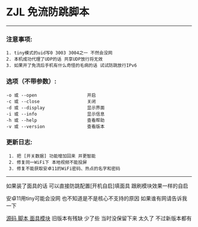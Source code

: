 # ZJL 免流防跳脚本
****

### 注意事项:
    1. tiny模式的uid写0 3003 3004之一 不然会没网
    2. 本机成功代理了UDP的话 共享UDP放行将无效
    3. 如果开了免流后手机有什么奇怪的毛病的话 试试防跳放行IPv6

### 选项（不带参数）:
    -o 或 --open                   开启
    -c 或 --close                  关闭
    -d 或 --display                显示界面
    -i 或 --info                   显示信息
    -h 或 --help                   查看帮助
    -v 或 --version                查看版本

### 更新日志:
     1. 把 [开关数据] 功能增加回来 并更智能
     2. 修复同一WiFi下 本地视频不能投屏
     3. 修复不能获取安卓11的WiFi密码、热点的名字和密码

****

如果装了面具的话 可以直接防跳配置[开机自启]填面具 跟刷模块效果一样的自启

安卓11用tiny可能会没网 也不知道是不是核心不支持的原因 如果谁有网请告诉我一下  

[源码 脚本 面具模块](https://pan.baidu.com/s/1r-yhDXQWouOQHT6XSQJ__Q "ZJL") 旧版本有残缺 少了些 当时没保留下来 太久了 不过新版本都有
